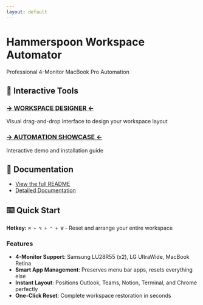 ```yaml
---
layout: default
---
```


# Hammerspoon Workspace Automator

Professional 4-Monitor MacBook Pro Automation

## 🚀 Interactive Tools

### [→ WORKSPACE DESIGNER ←](designer.html)
Visual drag-and-drop interface to design your workspace layout

### [→ AUTOMATION SHOWCASE ←](app.html)
Interactive demo and installation guide

## 📖 Documentation

- [View the full README](README.md)
- [Detailed Documentation](hammerspoon-automation.html)

## ⌨️ Quick Start

**Hotkey:** `⌘ + ⌥ + ⌃ + W` - Reset and arrange your entire workspace

### Features
- **4-Monitor Support**: Samsung LU28R55 (x2), LG UltraWide, MacBook Retina
- **Smart App Management**: Preserves menu bar apps, resets everything else
- **Instant Layout**: Positions Outlook, Teams, Notion, Terminal, and Chrome perfectly
- **One-Click Reset**: Complete workspace restoration in seconds